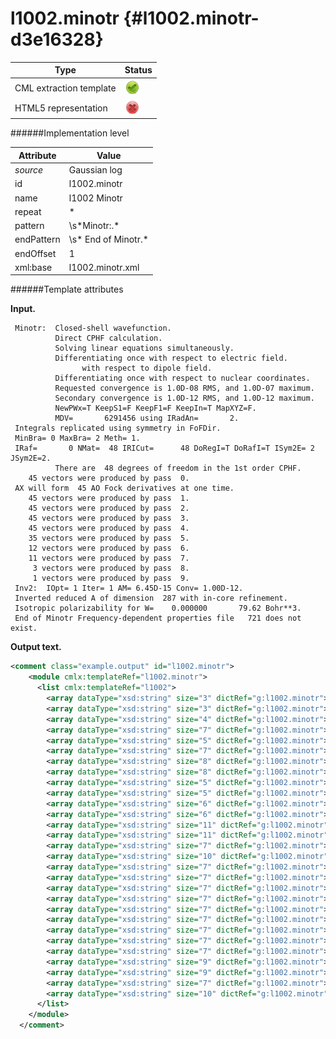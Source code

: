 # l1002.minotr {#l1002.minotr-d3e16328}


| Type                                                                                                                                                | Status                                                                                                                                              |
|----|----|
| CML extraction template                                                                                                                             | ![](/imgs/Total.png)                                                                                                                                |
| HTML5 representation                                                                                                                                | ![](/imgs/None.png)                                                                                                                                 |

######Implementation level

| Attribute                                                                                                                                           | Value                                                                                                                                               |
|----|----|
| *source*                                                                                                                                            | Gaussian log                                                                                                                                        |
| id                                                                                                                                                  | l1002.minotr                                                                                                                                        |
| name                                                                                                                                                | l1002 Minotr                                                                                                                                        |
| repeat                                                                                                                                              | \*                                                                                                                                                  |
| pattern                                                                                                                                             | \\s\*Minotr:.\*                                                                                                                                     |
| endPattern                                                                                                                                          | \\s\* End of Minotr.\*                                                                                                                              |
| endOffset                                                                                                                                           | 1                                                                                                                                                   |
| xml:base                                                                                                                                            | l1002.minotr.xml                                                                                                                                    |

######Template attributes

**Input.**

     Minotr:  Closed-shell wavefunction.
              Direct CPHF calculation.
              Solving linear equations simultaneously.
              Differentiating once with respect to electric field.
                    with respect to dipole field.
              Differentiating once with respect to nuclear coordinates.
              Requested convergence is 1.0D-08 RMS, and 1.0D-07 maximum.
              Secondary convergence is 1.0D-12 RMS, and 1.0D-12 maximum.
              NewPWx=T KeepS1=F KeepF1=F KeepIn=T MapXYZ=F.
              MDV=       6291456 using IRadAn=       2.
     Integrals replicated using symmetry in FoFDir.
     MinBra= 0 MaxBra= 2 Meth= 1.
     IRaf=       0 NMat=  48 IRICut=      48 DoRegI=T DoRafI=T ISym2E= 2 JSym2E=2.
              There are  48 degrees of freedom in the 1st order CPHF.
        45 vectors were produced by pass  0.
     AX will form  45 AO Fock derivatives at one time.
        45 vectors were produced by pass  1.
        45 vectors were produced by pass  2.
        45 vectors were produced by pass  3.
        45 vectors were produced by pass  4.
        35 vectors were produced by pass  5.
        12 vectors were produced by pass  6.
        11 vectors were produced by pass  7.
         3 vectors were produced by pass  8.
         1 vectors were produced by pass  9.
     Inv2:  IOpt= 1 Iter= 1 AM= 6.45D-15 Conv= 1.00D-12.
     Inverted reduced A of dimension  287 with in-core refinement.
     Isotropic polarizability for W=    0.000000       79.62 Bohr**3.
     End of Minotr Frequency-dependent properties file   721 does not exist.
      

**Output text.**

```xml
<comment class="example.output" id="l1002.minotr">
    <module cmlx:templateRef="l1002.minotr">
      <list cmlx:templateRef="l1002">
        <array dataType="xsd:string" size="3" dictRef="g:l1002.minotr">Minotr: Closed-shell wavefunction.</array>
        <array dataType="xsd:string" size="3" dictRef="g:l1002.minotr">Direct CPHF calculation.</array>
        <array dataType="xsd:string" size="4" dictRef="g:l1002.minotr">Solving linear equations simultaneously.</array>
        <array dataType="xsd:string" size="7" dictRef="g:l1002.minotr">Differentiating once with respect to electric field.</array>
        <array dataType="xsd:string" size="5" dictRef="g:l1002.minotr">with respect to dipole field.</array>
        <array dataType="xsd:string" size="7" dictRef="g:l1002.minotr">Differentiating once with respect to nuclear coordinates.</array>
        <array dataType="xsd:string" size="8" dictRef="g:l1002.minotr">Requested convergence is 1.0D-08 RMS, and 1.0D-07 maximum.</array>
        <array dataType="xsd:string" size="8" dictRef="g:l1002.minotr">Secondary convergence is 1.0D-12 RMS, and 1.0D-12 maximum.</array>
        <array dataType="xsd:string" size="5" dictRef="g:l1002.minotr">NewPWx=T KeepS1=F KeepF1=F KeepIn=T MapXYZ=F.</array>
        <array dataType="xsd:string" size="5" dictRef="g:l1002.minotr">MDV= 6291456 using IRadAn= 2.</array>
        <array dataType="xsd:string" size="6" dictRef="g:l1002.minotr">Integrals replicated using symmetry in FoFDir.</array>
        <array dataType="xsd:string" size="6" dictRef="g:l1002.minotr">MinBra= 0 MaxBra= 2 Meth= 1.</array>
        <array dataType="xsd:string" size="11" dictRef="g:l1002.minotr">IRaf= 0 NMat= 48 IRICut= 48 DoRegI=T DoRafI=T ISym2E= 2 JSym2E=2.</array>
        <array dataType="xsd:string" size="11" dictRef="g:l1002.minotr">There are 48 degrees of freedom in the 1st order CPHF.</array>
        <array dataType="xsd:string" size="7" dictRef="g:l1002.minotr">45 vectors were produced by pass 0.</array>
        <array dataType="xsd:string" size="10" dictRef="g:l1002.minotr">AX will form 45 AO Fock derivatives at one time.</array>
        <array dataType="xsd:string" size="7" dictRef="g:l1002.minotr">45 vectors were produced by pass 1.</array>
        <array dataType="xsd:string" size="7" dictRef="g:l1002.minotr">45 vectors were produced by pass 2.</array>
        <array dataType="xsd:string" size="7" dictRef="g:l1002.minotr">45 vectors were produced by pass 3.</array>
        <array dataType="xsd:string" size="7" dictRef="g:l1002.minotr">45 vectors were produced by pass 4.</array>
        <array dataType="xsd:string" size="7" dictRef="g:l1002.minotr">35 vectors were produced by pass 5.</array>
        <array dataType="xsd:string" size="7" dictRef="g:l1002.minotr">12 vectors were produced by pass 6.</array>
        <array dataType="xsd:string" size="7" dictRef="g:l1002.minotr">11 vectors were produced by pass 7.</array>
        <array dataType="xsd:string" size="7" dictRef="g:l1002.minotr">3 vectors were produced by pass 8.</array>
        <array dataType="xsd:string" size="7" dictRef="g:l1002.minotr">1 vectors were produced by pass 9.</array>
        <array dataType="xsd:string" size="9" dictRef="g:l1002.minotr">Inv2: IOpt= 1 Iter= 1 AM= 6.45D-15 Conv= 1.00D-12.</array>
        <array dataType="xsd:string" size="9" dictRef="g:l1002.minotr">Inverted reduced A of dimension 287 with in-core refinement.</array>
        <array dataType="xsd:string" size="7" dictRef="g:l1002.minotr">Isotropic polarizability for W= 0.000000 79.62 Bohr**3.</array>
        <array dataType="xsd:string" size="10" dictRef="g:l1002.minotr">End of Minotr Frequency-dependent properties file 721 does not exist.</array>
      </list>
    </module>
  </comment>
```
